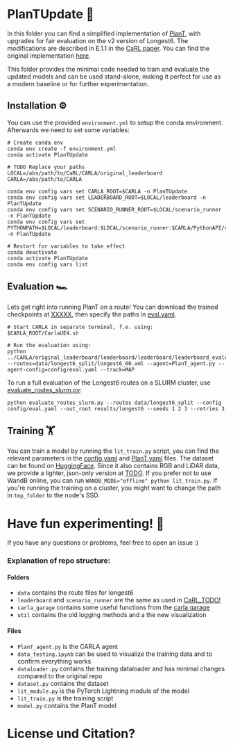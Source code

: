 # PlanTUpdate 🌱
In this folder you can find a simplified implementation of [PlanT](https://arxiv.org/abs/2210.14222), with upgrades for fair evaluation on the v2 version of Longest6. The modifications are described in E.1.1 in the [CaRL paper](https://arxiv.org/abs/2504.17838). You can find the original implementation [here](https://github.com/autonomousvision/plant/tree/main).

This folder provides the minimal code needed to train and evaluate the updated models and can be used stand-alone, making it perfect for use as a modern baseline or for further experimentation.

## Installation ⚙️
You can use the provided `environment.yml` to setup the conda environment. Afterwards we need to set some variables:
```shell
# Create conda env
conda env create -f environment.yml
conda activate PlanTUpdate

# TODO Replace your paths
LOCAL=/abs/path/to/CaRL/CARLA/original_leaderboard
CARLA=/abs/path/to/CARLA

conda env config vars set CARLA_ROOT=$CARLA -n PlanTUpdate
conda env config vars set LEADERBOARD_ROOT=$LOCAL/leaderboard -n PlanTUpdate
conda env config vars set SCENARIO_RUNNER_ROOT=$LOCAL/scenario_runner -n PlanTUpdate
conda env config vars set PYTHONPATH=$LOCAL/leaderboard:$LOCAL/scenario_runner:$CARLA/PythonAPI/carla -n PlanTUpdate

# Restart for variables to take effect
conda deactivate
conda activate PlanTUpdate
conda env config vars list
```

## Evaluation 🏎️
Lets get right into running PlanT on a route! You can download the trained checkpoints at [XXXXX](), then specify the paths in [eval.yaml](config/eval.yaml).
```shell
# Start CARLA in separate terminal, f.e. using:
$CARLA_ROOT/CarlaUE4.sh

# Run the evaluation using:
python ../CARLA/original_leaderboard/leaderboard/leaderboard/leaderboard_evaluator.py --routes=data/longest6_split/longest6_00.xml --agent=PlanT_agent.py --agent-config=config/eval.yaml --track=MAP
```

To run a full evaluation of the Longest6 routes on a SLURM cluster, use [evaluate_routes_slurm.py](evaluate_routes_slurm.py):
```shell
python evaluate_routes_slurm.py --routes data/longest6_split --config config/eval.yaml --out_root results/longest6 --seeds 1 2 3 --retries 3
```

## Training 🏋️
You can train a model by running the `lit_train.py` script, you can find the relevant parameters in the [config.yaml](config/config.yaml) and [PlanT.yaml](config/model/PlanT.yaml) files. The dataset can be found on [HuggingFace](https://huggingface.co/datasets/autonomousvision/PDM_Lite_Carla_LB2/tree/main). Since it also contains RGB and LiDAR data, we provide a lighter, json-only version at [TODO](). If you prefer not to use WandB online, you can run `WANDB_MODE="offline" python lit_train.py`. If you're running the training on a cluster, you might want to change the path in `tmp_folder` to the node's SSD.

# Have fun experimenting! 🧪
If you have any questions or problems, feel free to open an issue :)


### Explanation of repo structure:
#### Folders
- `data` contains the route files for longest6
- `leaderboard` and `scenario_runner` are the same as used in [CaRL_TODO!]()
- `carla_garage` contains some useful functions from the [carla garage](https://github.com/autonomousvision/carla_garage/tree/leaderboard_2)
- `util` contains the old logging methods and a the new visualization

#### Files
- `PlanT_agent.py` is the CARLA agent
- `data_testing.ipynb` can be used to visualize the training data and to confirm everything works
- `dataloader.py` contains the training dataloader and has minimal changes compared to the original repo
- `dataset.py` contains the dataset
- `lit_module.py` is the PyTorch Lightning module of the model
- `lit_train.py` is the training script
- `model.py` contains the PlanT model

# License und Citation?